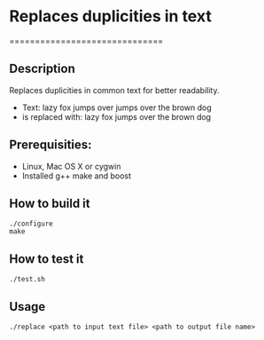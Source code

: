 # Replaces duplicities in text
==============================

## Description
Replaces duplicities in common text for better readability.
- Text: lazy fox jumps over jumps over the brown dog
- is replaced with: lazy fox jumps over the brown dog

## Prerequisities:
- Linux, Mac OS X or cygwin
- Installed g++ make and boost

## How to build it
```
./configure
make
```

## How to test it
```
./test.sh
```

## Usage
```
./replace <path to input text file> <path to output file name>
```
